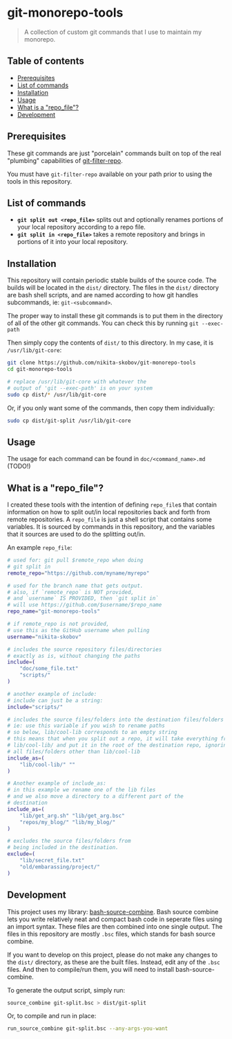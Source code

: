 # git-monorepo-tools

> A collection of custom git commands that I use to maintain my monorepo.

## Table of contents

* [Prerequisites](#prerequisites)
* [List of commands](#list-of-commands)
* [Installation](#installation)
* [Usage](#usage)
* [What is a "repo_file"?](#what-is-a-"repo_file")
* [Development](#development)

## Prerequisites

These git commands are just "porcelain" commands built on top of the real "plumbing" capabilities of [git-filter-repo](https://github.com/newren/git-filter-repo).

You must have `git-filter-repo` available on your path prior to using the tools in this repository.

## List of commands

- **`git split out <repo_file>`** splits out and optionally renames portions of your local repository according to a repo file.
- **`git split in <repo_file>`** takes a remote repository and brings in portions of it into your local repository.

## Installation

This repository will contain periodic stable builds of the source code. The builds will be located in the `dist/` directory. The files in the `dist/` directory are bash shell scripts, and are named according to how git handles subcommands, ie: `git-<subcommand>`. 

The proper way to install these git commands is to put them in the directory of all of the other git commands. You can check this by running `git --exec-path`

Then simply copy the contents of `dist/` to this directory. In my case, it is `/usr/lib/git-core`:

```sh
git clone https://github.com/nikita-skobov/git-monorepo-tools
cd git-monorepo-tools

# replace /usr/lib/git-core with whatever the
# output of 'git --exec-path' is on your system
sudo cp dist/* /usr/lib/git-core
```

Or, if you only want some of the commands, then copy them individually:

```sh
sudo cp dist/git-split /usr/lib/git-core
```

## Usage

The usage for each command can be found in `doc/<command_name>.md` (TODO!)

## What is a "repo_file"?

I created these tools with the intention of defining `repo_file`s that contain information on how to split out/in local repositories back and forth from remote repositories. A `repo_file` is just a shell script that contains some variables. It is sourced by commands in this repository, and the variables that it sources are used to do the splitting out/in.

An example `repo_file`:

```sh
# used for: git pull $remote_repo when doing
# git split in
remote_repo="https://github.com/myname/myrepo"

# used for the branch name that gets output.
# also, if `remote_repo` is NOT provided,
# and `username` IS PROVIDED, then `git split in`
# will use https://github.com/$username/$repo_name
repo_name="git-monorepo-tools"

# if remote_repo is not provided,
# use this as the GitHub username when pulling
username="nikita-skobov"

# includes the source repository files/directories
# exactly as is, without changing the paths
include=(
    "doc/some_file.txt"
    "scripts/"
)

# another example of include:
# include can just be a string:
include="scripts/"

# includes the source files/folders into the destination files/folders
# ie: use this variable if you wish to rename paths
# so below, lib/cool-lib corresponds to an empty string
# this means that when you split out a repo, it will take everything from
# lib/cool-lib/ and put it in the root of the destination repo, ignoring
# all files/folders other than lib/cool-lib 
include_as=(
    "lib/cool-lib/" ""
)

# Another example of include_as:
# in this example we rename one of the lib files
# and we also move a directory to a different part of the
# destination
include_as=(
    "lib/get_arg.sh" "lib/get_arg.bsc"
    "repos/my_blog/" "lib/my_blog/"
)

# excludes the source files/folders from
# being included in the destination.
exclude=(
    "lib/secret_file.txt"
    "old/embarassing/project/"
)
```

## Development

This project uses my library: [bash-source-combine](https://github.com/nikita-skobov/bash-source-combine). Bash source combine lets you write relatively neat and compact bash code in seperate files using an import syntax. These files are then combined into one single output. The files in this repository are mostly `.bsc` files, which stands for bash source combine.

If you want to develop on this project, please do not make any changes
to the `dist/` directory, as these are the built files. Instead, edit any of the `.bsc` files. And then to compile/run them, you will need to install bash-source-combine.

To generate the output script, simply run:

```sh
source_combine git-split.bsc > dist/git-split
```

Or, to compile and run in place:

```sh
run_source_combine git-split.bsc --any-args-you-want
```

